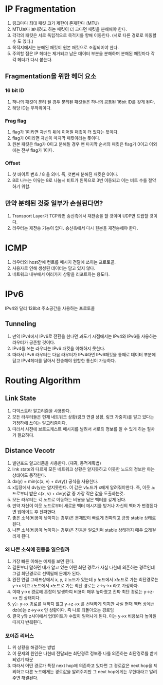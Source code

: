 # IP Fragmentation
1. 링크마다 최대 패킷 크기 제한이 존재한다 (MTU)
2. MTU보다 보내려고 하는 패킷이 더 크다면 패킷을 분해해야 한다.
3. 각각의 패킷은 서로 독립적으로 목적지를 향해 이동한다. (서로 다른 경로로 이동할 수 도 있다.)
4. 목적지에서는 분해된 패킷이 원본 패킷으로 조립되어야 한다.
5. 주의할 점은 IP 헤더는 제거되고 남은 데이터 부분을 분해하며 분해된 패킷마다 각각 헤더가 다시 붙는다.

## Fragmentation을 위한 헤더 요소
### 16 bit ID
1. 하나의 패킷이 분리 될 경우 분리된 패킷들은 하나의 공통된 16bit ID를 갖게 된다.
2. 해당 ID는 무작위이다.

### Frag flag
1. flag가 1이라면 자신의 뒤에 이어질 패킷이 더 있다는 뜻이다.
2. flag가 0이라면 자신이 마지막 패킷이라는 뜻이다.
3. 원본 패킷은 flag가 0이고 분해될 경우 맨 마지막 순서의 패킷은 flag가 0이고 이외에는 전부 flag가 1이다.

### Offset
1. 첫 바이트 번호 / 8 을 의미. 즉, 첫번째 분해된 패킷은 0이다.
2. 8로 나누는 이유는 8로 나눌시 비트가 왼쪽으로 3번 이동되고 이는 비트 수를 절약하기 위함.

## 만약 분해된 것중 일부가 손실된다면?
1. Transport Layer가 TCP라면 송신측에서 재전송을 할 것이며 UDP면 드랍할 것이다.
2. 라우터는 재전송 기능이 없다. 송신측에서 다시 원본을 재전송해야 한다.

# ICMP
1. 라우터와 host간에 컨트롤 메시지 전달에 쓰이는 프로토콜.
2. 사용자로 인해 생성된 데이터는 담고 있지 않다.
3. 네트워크 내부에서 여러가지 상황을 리포트하는 용도다.

# IPv6
IPv4와 달리 128bit 주소공간을 사용하는 프로토콜

## Tunneling
1. 만약 IPv4에서 IPv6로 전환을 한다면 과도기 시점에서는 IPv4와 IPv6를 사용하는 라우터가 공존할 것이다.
2. IPv4를 쓰는 라우터는 IPv6 패킷을 이해하지 못한다.
3. 따라서 IPv6 라우터는 다음 라우터가 IPv4라면 IPv6패킷을 통째로 데이터 부분에 담고 IPv4헤더를 달아서 전송해야 원할한 통신이 가능하다.

# Routing Algorithm

## Link State
1. 다익스트라 알고리즘을 사용한다.
2. 모든 라우터들은 현재 네트워크 상황(링크 연결 상황, 링크 가중치)를 알고 있다는 가정하에 쓰이는 알고리즘이다.
3. 따라서 사전에 브로드캐스트 메시지를 날려서 서로의 정보를 알 수 있게 하는 절차가 필요하다. 

## Distance Vecotr
1. 벨만포드 알고리즘을 사용한다. (재귀, 동적계획법)
2. link state와 다르게 모든 네트워크 상황은 알지못하고 이웃한 노드의 정보만 아는 상태여도 동작한다.
3. dx(y) = min{c(x, v) + dv(y)} 공식을 사용한다.
4. x입장에서 dv(y)는 알지못한다. 이 값은 v노드가 x에게 알려줘야한다. 즉, 이웃 노드로부터 받은 c(x, v) + dv(y)값 중 가장 작은 값을 도출하는것.
5. 모든 라우터는 각 노드로 이동하는 비용을 담은 벡터를 갖게 된다.
6. 만약 자신이 이웃 노드로부터 새로운 벡터 메시지를 받거나 자신의 벡터가 변경된다면 업데이트 후 전파한다.
7. 좋은 소식(비용이 낮아지는 경우)은 문제없이 빠르게 전파되고 금방 stable 상태로 된다.
8. 나쁜 소식(비용이 높아지는 경우)은 진동을 일으키며 stable 상태까지 매우 오래걸리게 된다.

### 왜 나쁜 소식에 진동을 일으킬까
1. 가장 빠른 이해는 예제를 보면 된다.
2. 결론부터 말하면 내가 알고 있는 어떤 최단 경로가 사실 나한테 의존하는 경로인데 그걸 최단경로로 선택될때 문제가 된다.
3. 완전 연결 그래프상에서 x, y, z 노드가 있는데 y 노드에서 x노드로 가는 최단경로는 y->x 이고 z노드에서 x노드로 가는 최단 경로는 z->y->x 라고 가정하자.
4. 이때 y->x 경로에 혼잡이 발생하여 비용이 매우 높아졌고 진짜 최단 경로는 y->z->x 인 상태이다.
5. y는 y->x 경로를 택하지 않고 y->z->x 를 선택하게 되지만 사실 현재 벡터 상에선 dz(x)는 z->y->x 인 상황이다. 즉 나로 되돌아오는 경로임
6. 결국 y와 z사이에서 업데이트가 수없이 일어나게 된다. 이는 y->x 비용보다 높아질때까지 반복된다.

### 포이즌 리버스
1. 위 상황을 해결하는 방법
2. 이 문제의 원인은 나한테 전달되는 최단경로 정보중 나를 의존하는 최단경로를 받게되었기 때문
3. 따라서 어떤 경로가 특정 next hop에 의존하고 있다면 그 경로값은 next hop을 제외하고 다른 노드에게는 경로값을 알려주지만 그 next hop에게는 무한대라고 알려주면 해결된다.
